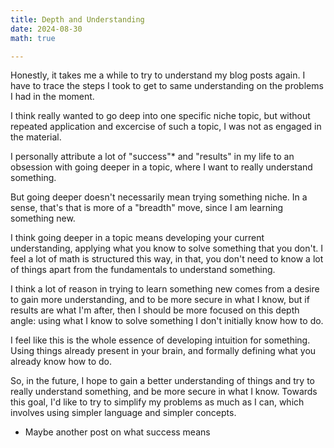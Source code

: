 ```yaml
---
title: Depth and Understanding
date: 2024-08-30
math: true

---
```


Honestly, it takes me a while to try to understand my blog posts again. I have to trace the steps I took to get to same understanding on the problems I had in the moment.

I think really wanted to go deep into one specific niche topic, but without repeated application and excercise of such a topic, I was not as engaged in the material. 

I personally attribute a lot of "success"* and "results" in my life to an obsession with going deeper in a topic, where I want to really understand something. 

But going deeper doesn't necessarily mean trying something niche. In a sense, that's that is more of a "breadth" move, since I am learning something new. 

I think going deeper in a topic means developing your current understanding, applying what you know to solve something that you don't. I feel a lot of math is structured this way, in that, you don't need to know a lot of things apart from the fundamentals to understand something.

I think a lot of reason in trying to learn something new comes from a desire to gain more understanding, and to be more secure in what I know, but if results are what I'm after, then I should be more focused on this depth angle: using what I know to solve something I don't initially know how to do.

I feel like this is the whole essence of developing intuition for something. Using things already present in your brain, and formally defining what you already know how to do.

So, in the future, I hope to gain a better understanding of things and try to really understand something, and be more secure in what I know. Towards this goal, I'd like to try to simplify my problems as much as I can, which involves using simpler language and simpler concepts.

* Maybe another post on what success means 
